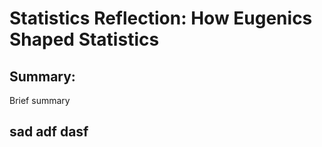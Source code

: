 # Statistics Reflection: How Eugenics Shaped Statistics

## Summary:

Brief summary

## sad adf dasf 
